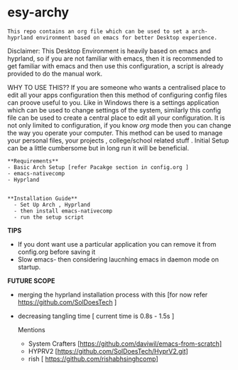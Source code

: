# esy-archy
    This repo contains an org file which can be used to set a arch-hyprland environment based on emacs for better Desktop experience.

 Disclaimer:
 This Desktop Environment is heavily based on emacs and hyprland, so if you are not familiar with emacs,
  then it is recommended to get familiar with emacs and then use this configuration,
 a script is already provided to do the manual work.


 WHY TO USE THIS??
 If you are someone who wants a centralised place to edit all your apps configuration then this method of configuring config files can proove useful to you.
 Like in Windows there is a settings application which can be used to change settings of the system, similarly this config file can be used to create a central place to edit all your configuration.
 It is not only limited to configuration, if you know *org* mode then you can change the way you operate your computer.
 This method can be used to manage your personal files, your projects , college/school related stuff .
 Initial Setup can be a little cumbersome but in long run it will be beneficial.

    **Requirements**
    - Basic Arch Setup [refer Pacakge section in config.org ]
    - emacs-nativecomp
    - Hyprland


    **Installation Guide**  
      - Set Up Arch , Hyprland
      - then install emacs-nativecomp
      - run the setup script

**TIPS** 
  - If you dont want use a particular application you can remove it from config.org before saving it
  - Slow emacs- then considering laucnhing emacs in daemon mode on startup. 

**FUTURE SCOPE**
- merging the hyprland installation process with this [for now refer https://github.com/SolDoesTech ]
- decreasing tangling time [ current time is 0.8s - 1.5s ]

    Mentions
    - System Crafters [https://github.com/daviwil/emacs-from-scratch]
    - HYPRV2 [https://github.com/SolDoesTech/HyprV2.git]
    - rish [ https://github.com/rishabhsinghcomp]
